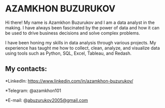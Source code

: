 # AZAMKHON BUZURUKOV 

Hi there! My name is Azamkhon Buzurukov and I am a data analyst in the making. I have always been fascinated by the power of data and how it can be used to drive business decisions and solve complex problems. 

I have been honing my skills in data analysis through various projects. My experience has taught me how to collect, clean, analyze, and visualize data using tools such as Python, SQL, Excel, Tableau, and Redash.

## My contacts:

  *LinkedIn: https://www.linkedin.com/in/azamkhon-buzurukov/
  
  *Telegram: @azamkhon101
  
  *E-mail: @abuzurukov2005@gmail.com
